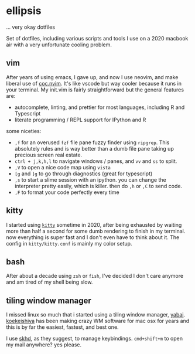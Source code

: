 # ellipsis

... very okay dotfiles

Set of dotfiles, including various scripts and tools I use on a 2020 macbook air with a very
unfortunate cooling problem.

## vim

After years of using emacs, I gave up, and now I use neovim, and make liberal use of [coc.nvim](https://github.com/neoclide/coc.nvim). It's
like vscode but way cooler because it runs in your terminal. My init.vim is fairly
straightforward but the general features are:

- autocomplete, linting, and prettier for most languages, including R and Typescript
- literate programming / REPL support for IPython and R

some niceties:

- `,f` for an overused `fzf` file pane fuzzy finder using `ripgrep`. This absolutely rules
  and is way better than a dumb file pane taking up precious screen real estate.
- `ctrl + j,k,h,l` to navigate windows / panes, and `vv` and `ss` to split.
- `,V` to open a nice code map using `vista`
- `[g` and `]g` to go through diagnostics (great for typescript)
- `,s` to start a slime session with an ipython. you can change the interpreter pretty
  easily, which is killer. then do `,h` or `,C` to send code.
- `,F` to format your code perfectly every time

## kitty

I started using [`kitty`](https://sw.kovidgoyal.net/kitty/) sometime in 2020, after being
exhausted by waiting more than half a second for some dumb rendering to finish in my
terminal. now everything is super fast and I don't even have to think about it. The config in
`kitty/kitty.conf` is mainly my color setup.

## bash

After about a decade using `zsh` or `fish`, I've decided I don't care anymore and am tired of
my shell being slow.

## tiling window manager

I missed linux so much that i started using a tiling window manager,
[yabai](https://github.com/koekeishiya/yabai). [koekeishiya](github.com/koekeishiya) has been
making crazy WM software for mac osx for years and this is by far the easiest, fastest, and
best one.

I use [skhd](https://github.com/koekeishiya/skhd), as they suggest, to manage keybindings.
`cmd+shift+m` to open my mail anywhere? yes please.

